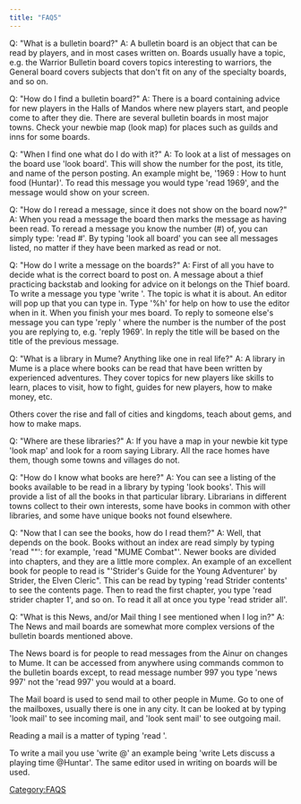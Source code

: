 ```yaml
---
title: "FAQ5"
---
```


Q: "What is a bulletin board?" A: A bulletin board is an object that can
be read by players, and in most cases written on. Boards usually have a
topic, e.g. the Warrior Bulletin board covers topics interesting to
warriors, the General board covers subjects that don't fit on any of the
specialty boards, and so on.

Q: "How do I find a bulletin board?" A: There is a board containing
advice for new players in the Halls of Mandos where new players start,
and people come to after they die. There are several bulletin boards in
most major towns. Check your newbie map (look map) for places such as
guilds and inns for some boards.

Q: "When I find one what do I do with it?" A: To look at a list of
messages on the board use 'look board'. This will show the number for
the post, its title, and name of the person posting. An example might
be, '1969 : How to hunt food (Huntar)'. To read this message you would
type 'read 1969', and the message would show on your screen.

Q: "How do I reread a message, since it does not show on the board now?"
A: When you read a message the board then marks the message as having
been read. To reread a message you know the number (#) of, you can
simply type: 'read \#'. By typing 'look all board' you can see all
messages listed, no matter if they have been marked as read or not.

Q: "How do I write a message on the boards?" A: First of all you have to
decide what is the correct board to post on. A message about a thief
practicing backstab and looking for advice on it belongs on the Thief
board. To write a message you type 'write <topic>'. The topic is what it
is about. An editor will pop up that you can type in. Type '%h' for help
on how to use the editor when in it. When you finish your mes board. To
reply to someone else's message you can type 'reply <number>' where the
number is the number of the post you are replying to, e.g. 'reply 1969'.
In reply the title will be based on the title of the previous message.

Q: "What is a library in Mume? Anything like one in real life?" A: A
library in Mume is a place where books can be read that have been
written by experienced adventures. They cover topics for new players
like skills to learn, places to visit, how to fight, guides for new
players, how to make money, etc.

Others cover the rise and fall of cities and kingdoms, teach about gems,
and how to make maps.

Q: "Where are these libraries?" A: If you have a map in your newbie kit
type 'look map' and look for a room saying Library. All the race homes
have them, though some towns and villages do not.

Q: "How do I know what books are here?" A: You can see a listing of the
books available to be read in a library by typing 'look books'. This
will provide a list of all the books in that particular library.
Librarians in different towns collect to their own interests, some have
books in common with other libraries, and some have unique books not
found elsewhere.

Q: "Now that I can see the books, how do I read them?" A: Well, that
depends on the book. Books without an index are read simply by typing
'read "<name>"': for example, 'read "MUME Combat"'. Newer books are
divided into chapters, and they are a little more complex. An example of
an excellent book for people to read is "'Strider's Guide for the Young
Adventurer' by Strider, the Elven Cleric". This can be read by typing
'read Strider contents' to see the contents page. Then to read the first
chapter, you type 'read strider chapter 1', and so on. To read it all at
once you type 'read strider all'.

Q: "What is this News, and/or Mail thing I see mentioned when I log in?"
A: The News and mail boards are somewhat more complex versions of the
bulletin boards mentioned above.

The News board is for people to read messages from the Ainur on changes
to Mume. It can be accessed from anywhere using commands common to the
bulletin boards except, to read message number 997 you type 'news 997'
not the 'read 997' you would at a board.

The Mail board is used to send mail to other people in Mume. Go to one
of the mailboxes, usually there is one in any city. It can be looked at
by typing 'look mail' to see incoming mail, and 'look sent mail' to see
outgoing mail.

Reading a mail is a matter of typing 'read <number>'.

To write a mail you use 'write <topic> @<name>' an example being 'write
Lets discuss a playing time @Huntar'. The same editor used in writing on
boards will be used.

[Category:FAQS](Category:FAQS "wikilink")